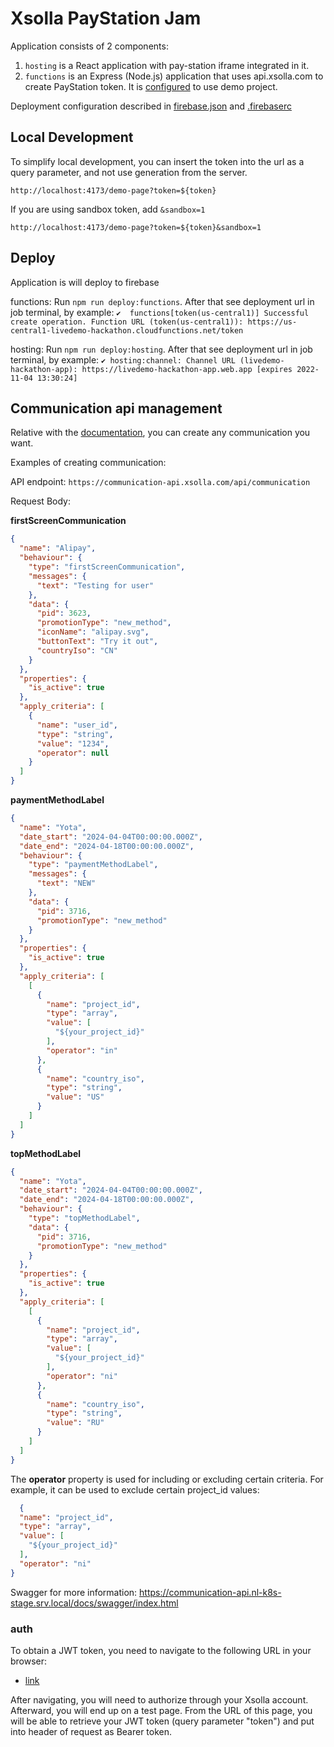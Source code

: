 # Xsolla PayStation Jam

Application consists of 2 components:

1. `hosting` is a React application with pay-station iframe integrated in it.
2. `functions` is an Express (Node.js) application that uses api.xsolla.com to create PayStation token. It
   is [configured](functions/src/index.ts) to use demo project.

Deployment configuration described in [firebase.json](firebase.json) and [.firebaserc](.firebaserc)

## Local Development

To simplify local development, you can insert the token into the url as a query parameter, and not use generation from
the server.

```
http://localhost:4173/demo-page?token=${token}
```

If you are using sandbox token, add `&sandbox=1`

```
http://localhost:4173/demo-page?token=${token}&sandbox=1
```

## Deploy

Application is will deploy to firebase

functions:
Run `npm run deploy:functions`. After that see deployment url in job terminal, by example:
`✔  functions[token(us-central1)] Successful create operation.
Function URL (token(us-central1)): https://us-central1-livedemo-hackathon.cloudfunctions.net/token`

hosting:
Run `npm run deploy:hosting`. After that see deployment url in job terminal, by example:
`✔ hosting:channel: Channel URL (livedemo-hackathon-app): https://livedemo-hackathon-app.web.app [expires 2022-11-04 13:30:24]`

## Communication api management

Relative with
the [documentation](https://xsolla.atlassian.net/wiki/spaces/PAYMENTS/pages/21701067146/Communications+with+users+on+Pay+Station+4#Background),
you can create any communication you want.

Examples of creating communication:

API endpoint: `https://communication-api.xsolla.com/api/communication`

Request Body:

**firstScreenCommunication**

```json
{
  "name": "Alipay",
  "behaviour": {
    "type": "firstScreenCommunication",
    "messages": {
      "text": "Testing for user"
    },
    "data": {
      "pid": 3623,
      "promotionType": "new_method",
      "iconName": "alipay.svg",
      "buttonText": "Try it out",
      "countryIso": "CN"
    }
  },
  "properties": {
    "is_active": true
  },
  "apply_criteria": [
    {
      "name": "user_id",
      "type": "string",
      "value": "1234",
      "operator": null
    }
  ]
}
```

**paymentMethodLabel**

```json
{
  "name": "Yota",
  "date_start": "2024-04-04T00:00:00.000Z",
  "date_end": "2024-04-18T00:00:00.000Z",
  "behaviour": {
    "type": "paymentMethodLabel",
    "messages": {
      "text": "NEW"
    },
    "data": {
      "pid": 3716,
      "promotionType": "new_method"
    }
  },
  "properties": {
    "is_active": true
  },
  "apply_criteria": [
    [
      {
        "name": "project_id",
        "type": "array",
        "value": [
          "${your_project_id}"
        ],
        "operator": "in"
      },
      {
        "name": "country_iso",
        "type": "string",
        "value": "US"
      }
    ]
  ]
}
```

**topMethodLabel**

```json
{
  "name": "Yota",
  "date_start": "2024-04-04T00:00:00.000Z",
  "date_end": "2024-04-18T00:00:00.000Z",
  "behaviour": {
    "type": "topMethodLabel",
    "data": {
      "pid": 3716,
      "promotionType": "new_method"
    }
  },
  "properties": {
    "is_active": true
  },
  "apply_criteria": [
    [
      {
        "name": "project_id",
        "type": "array",
        "value": [
          "${your_project_id}"
        ],
        "operator": "ni"
      },
      {
        "name": "country_iso",
        "type": "string",
        "value": "RU"
      }
    ]
  ]
}
```

The **operator** property is used for including or excluding certain criteria. For example, it can be used to exclude
certain project_id values:

```json
  {
  "name": "project_id",
  "type": "array",
  "value": [
    "${your_project_id}"
  ],
  "operator": "ni"
}
```

Swagger for more information: https://communication-api.nl-k8s-stage.srv.local/docs/swagger/index.html

### auth

To obtain a JWT token, you need to navigate to the following URL in your browser:

- [link](https://login.xsolla.com/api/social/google/login_redirect?with_logout=0&projectId=678f0aa9-e4b2-4364-8b45-bc80112c0471)

After navigating, you will need to authorize through your Xsolla account. Afterward, you will end up on a test page.
From the URL of this page, you will be able to retrieve your JWT token (query parameter "token") and put into header of
request as Bearer token.
